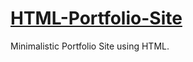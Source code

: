 # [HTML-Portfolio-Site](https://imchandan2000.github.io/HTML-Portfolio-Site/)

Minimalistic Portfolio Site using HTML.
